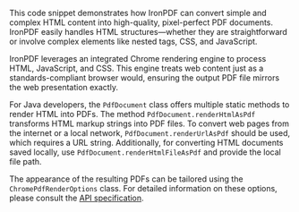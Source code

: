 This code snippet demonstrates how IronPDF can convert simple and complex HTML content into high-quality, pixel-perfect PDF documents. IronPDF easily handles HTML structures—whether they are straightforward or involve complex elements like nested tags, CSS, and JavaScript.

IronPDF leverages an integrated Chrome rendering engine to process HTML, JavaScript, and CSS. This engine treats web content just as a standards-compliant browser would, ensuring the output PDF file mirrors the web presentation exactly.

For Java developers, the `PdfDocument` class offers multiple static methods to render HTML into PDFs. The method `PdfDocument.renderHtmlAsPdf` transforms HTML markup strings into PDF files. To convert web pages from the internet or a local network, `PdfDocument.renderUrlAsPdf` should be used, which requires a URL string. Additionally, for converting HTML documents saved locally, use `PdfDocument.renderHtmlFileAsPdf` and provide the local file path.

The appearance of the resulting PDFs can be tailored using the `ChromePdfRenderOptions` class. For detailed information on these options, please consult the [API specification](https://ironpdf.com/java/object-reference/api/com/ironsoftware/ironpdf/render/ChromePdfRenderOptions.html).